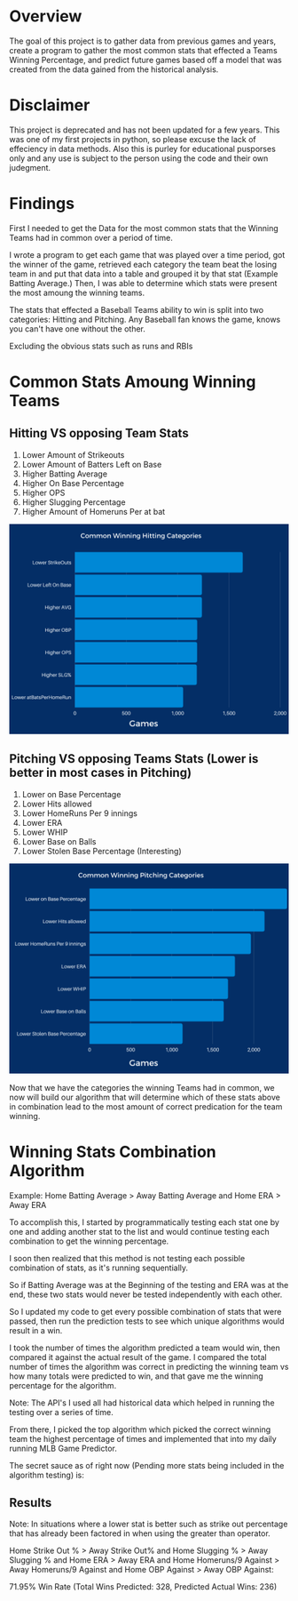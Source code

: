 # Overview
The goal of this project is to gather data from previous games and years, create a program to gather the most common stats that effected a Teams Winning Percentage, and predict future games based off a model that was created from the data gained from the historical analysis.

# Disclaimer
This project is deprecated and has not been updated for a few years. This was one of my first projects in python, so please excuse the lack of effeciency in data methods.
Also this is purley for educational pusporses only and any use is subject to the person using the code and their own judegment. 

# Findings
First I needed to get the Data for the most common stats that the Winning Teams had in common over a period of time.

I wrote a program to get each game that was played over a time period, got the winner of the game, retrieved each category the team beat the losing team in and put that data into a table and grouped it by that stat (Example Batting Average.) Then, I was able to determine which stats were present the most amoung the winning teams.

The stats that effected a Baseball Teams ability to win is split into two categories: Hitting and Pitching. Any Baseball fan knows the game, knows you can't have one without the other.

Excluding the obvious stats such as runs and RBIs

# Common Stats Amoung Winning Teams

## Hitting VS opposing Team Stats

1. Lower Amount of Strikeouts  
2. Lower Amount of Batters Left on Base  
3. Higher Batting Average  
4. Higher On Base Percentage  
5. Higher OPS  
6. Higher Slugging Percentage  
7. Higher Amount of Homeruns Per at bat  

![alt text](https://github.com/brianschroeder/MLB-Game-Predictor/blob/main/Winning%20Common%20Hitting.png?raw=true)

## Pitching VS opposing Teams Stats (Lower is better in most cases in Pitching)  

1. Lower on Base Percentage  
2. Lower Hits allowed  
3. Lower HomeRuns Per 9 innings  
4. Lower ERA  
5. Lower WHIP  
6. Lower Base on Balls  
7. Lower Stolen Base Percentage (Interesting) 

![alt text](https://github.com/brianschroeder/MLB-Game-Predictor/blob/d70e33042524982b5d414ce78f3c195a9950d17c/Winning%20Common%20Pitching%20Categories.png?raw=true)

Now that we have the categories the winning Teams had in common, we now will build our algorithm that will determine which of these stats above in combination lead to the most amount of correct predication for the team winning.

# Winning Stats Combination Algorithm

Example: Home Batting Average > Away Batting Average and Home ERA > Away ERA

To accomplish this, I started by programmatically testing each stat one by one and adding another stat to the list and would continue testing each combination to get the winning percentage.

I soon then realized that this method is not testing each possible combination of stats, as it's running sequentially. 

So if Batting Average was at the Beginning of the testing and ERA was at the end, these two stats would never be tested independently with each other.

So I updated my code to get every possible combination of stats that were passed, then run the prediction tests to see which unique algorithms would result in a win.

I took the number of times the algorithm predicted a team would win, then compared it against the actual result of the game. I compared the total number of times the algorithm was correct in predicting the winning team vs how many totals were predicted to win, and that gave me the winning percentage for the algorithm.

Note: The API's I used all had historical data which helped in running the testing over a series of time.

From there, I picked the top algorithm which picked the correct winning team the highest percentage of times and implemented that into my daily running MLB Game Predictor.

The secret sauce as of right now (Pending more stats being included in the algorithm testing) is:

## Results

Note: In situations where a lower stat is better such as strike out percentage that has already been factored in when using the greater than operator.

Home Strike Out % > Away Strike Out% and Home Slugging % > Away Slugging % and Home ERA > Away ERA and Home Homeruns/9 Against > Away Homeruns/9 Against and Home OBP Against > Away OBP Against:

71.95% Win Rate (Total Wins Predicted: 328, Predicted Actual Wins: 236)
